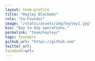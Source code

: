 ```yaml
---
layout: team-profile
title: "Hayley Blackman"
role: "Co-Founder"
image: "/static/assets/img/hayley1.jpg"
bio: "Day to day operations."
permalink: "team/hayley/"
tags: founders
github_url: "https://github.com"
twitter_url:
facebook:url:
---
```


